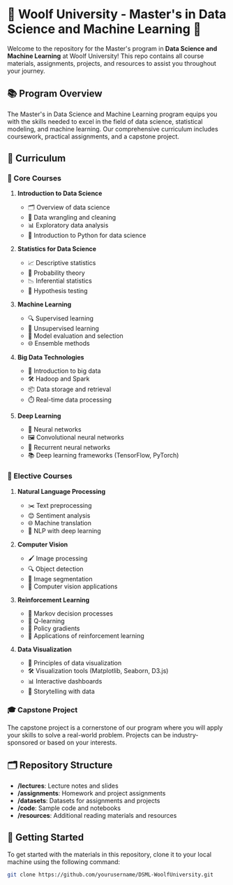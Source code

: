 # 🌟 Woolf University - Master's in Data Science and Machine Learning 🌟

Welcome to the repository for the Master's program in **Data Science and Machine Learning** at Woolf University! This repo contains all course materials, assignments, projects, and resources to assist you throughout your journey.

## 📚 Program Overview

The Master's in Data Science and Machine Learning program equips you with the skills needed to excel in the field of data science, statistical modeling, and machine learning. Our comprehensive curriculum includes coursework, practical assignments, and a capstone project.

## 📅 Curriculum

### 📌 Core Courses

1. **Introduction to Data Science**
   - 🗂️ Overview of data science
   - 🧹 Data wrangling and cleaning
   - 📊 Exploratory data analysis
   - 🐍 Introduction to Python for data science

2. **Statistics for Data Science**
   - 📈 Descriptive statistics
   - 🎲 Probability theory
   - 📉 Inferential statistics
   - 🧪 Hypothesis testing

3. **Machine Learning**
   - 🔍 Supervised learning
   - 🧩 Unsupervised learning
   - 📏 Model evaluation and selection
   - 🌐 Ensemble methods

4. **Big Data Technologies**
   - 💽 Introduction to big data
   - 🛠️ Hadoop and Spark
   - 📦 Data storage and retrieval
   - ⏱️ Real-time data processing

5. **Deep Learning**
   - 🤖 Neural networks
   - 🖼️ Convolutional neural networks
   - 🔄 Recurrent neural networks
   - 📚 Deep learning frameworks (TensorFlow, PyTorch)

### 📍 Elective Courses

1. **Natural Language Processing**
   - ✂️ Text preprocessing
   - 😊 Sentiment analysis
   - 🌐 Machine translation
   - 🧠 NLP with deep learning

2. **Computer Vision**
   - 🖌️ Image processing
   - 🔍 Object detection
   - 🧩 Image segmentation
   - 📸 Computer vision applications

3. **Reinforcement Learning**
   - 🎯 Markov decision processes
   - 🧠 Q-learning
   - 🏅 Policy gradients
   - 🚀 Applications of reinforcement learning

4. **Data Visualization**
   - 🎨 Principles of data visualization
   - 🛠️ Visualization tools (Matplotlib, Seaborn, D3.js)
   - 📊 Interactive dashboards
   - 📖 Storytelling with data

### 🎓 Capstone Project

The capstone project is a cornerstone of our program where you will apply your skills to solve a real-world problem. Projects can be industry-sponsored or based on your interests.

## 🗂️ Repository Structure

- **/lectures**: Lecture notes and slides
- **/assignments**: Homework and project assignments
- **/datasets**: Datasets for assignments and projects
- **/code**: Sample code and notebooks
- **/resources**: Additional reading materials and resources

## 🚀 Getting Started

To get started with the materials in this repository, clone it to your local machine using the following command:

```bash
git clone https://github.com/yourusername/DSML-WoolfUniversity.git
